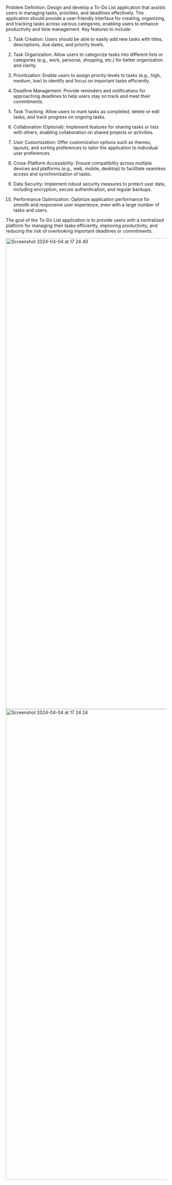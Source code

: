 Problem Definition:
Design and develop a To-Do List application that assists users in managing tasks, priorities, and deadlines effectively. The application should provide a user-friendly interface for creating, organizing, and tracking tasks across various categories, enabling users to enhance productivity and time management. Key features to include:

1. Task Creation: Users should be able to easily add new tasks with titles, descriptions, due dates, and priority levels.

2. Task Organization: Allow users to categorize tasks into different lists or categories (e.g., work, personal, shopping, etc.) for better organization and clarity.

3. Prioritization: Enable users to assign priority levels to tasks (e.g., high, medium, low) to identify and focus on important tasks efficiently.

4. Deadline Management: Provide reminders and notifications for approaching deadlines to help users stay on track and meet their commitments.

5. Task Tracking: Allow users to mark tasks as completed, delete or edit tasks, and track progress on ongoing tasks.

6. Collaboration (Optional): Implement features for sharing tasks or lists with others, enabling collaboration on shared projects or activities.

7. User Customization: Offer customization options such as themes, layouts, and sorting preferences to tailor the application to individual user preferences.

8. Cross-Platform Accessibility: Ensure compatibility across multiple devices and platforms (e.g., web, mobile, desktop) to facilitate seamless access and synchronization of tasks.

9. Data Security: Implement robust security measures to protect user data, including encryption, secure authentication, and regular backups.

10. Performance Optimization: Optimize application performance for smooth and responsive user experience, even with a large number of tasks and users.

The goal of the To-Do List application is to provide users with a centralized platform for managing their tasks efficiently, improving productivity, and reducing the risk of overlooking important deadlines or commitments.

<img width="1470" alt="Screenshot 2024-04-04 at 17 24 40" src="https://github.com/mu-se373-210704041/toDoList/assets/163428247/24b74c91-f223-4876-81af-b65dcfb3dbb7">
<img width="1470" alt="Screenshot 2024-04-04 at 17 24 24" src="https://github.com/mu-se373-210704041/toDoList/assets/163428247/1d6c5198-c06d-438b-9c48-2e248facbe7f">


